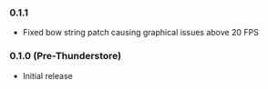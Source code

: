 ### 0.1.1
* Fixed bow string patch causing graphical issues above 20 FPS

### 0.1.0 (Pre-Thunderstore)
* Initial release
